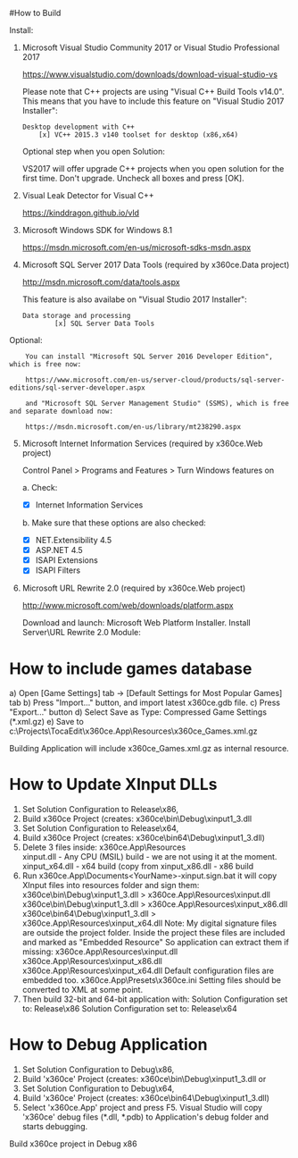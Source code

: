 #How to Build

Install:

1.  Microsoft Visual Studio Community 2017 or 
    Visual Studio Professional 2017

    https://www.visualstudio.com/downloads/download-visual-studio-vs

    Please note that C++ projects are using "Visual C++ Build Tools v14.0".
    This means that you have to include this feature on "Visual Studio 2017 Installer":
    
        Desktop development with C++
            [x] VC++ 2015.3 v140 toolset for desktop (x86,x64)
	
    Optional step when you open Solution:
   
    VS2017 will offer upgrade C++ projects when you open solution for the first time. Don't upgrade. Uncheck all boxes and press [OK].

2.  Visual Leak Detector for Visual C++

    https://kinddragon.github.io/vld

3.  Microsoft Windows SDK for Windows 8.1

    https://msdn.microsoft.com/en-us/microsoft-sdks-msdn.aspx
   
4.  Microsoft SQL Server 2017 Data Tools (required by x360ce.Data project)

    http://msdn.microsoft.com/data/tools.aspx

    This feature is also availabe on "Visual Studio 2017 Installer":

        Data storage and processing
                [x] SQL Server Data Tools

   Optional:

        You can install "Microsoft SQL Server 2016 Developer Edition", which is free now:
		
		https://www.microsoft.com/en-us/server-cloud/products/sql-server-editions/sql-server-developer.aspx

		and	"Microsoft SQL Server Management Studio" (SSMS), which is free and separate download now:
		
		https://msdn.microsoft.com/en-us/library/mt238290.aspx

5.  Microsoft Internet Information Services (required by x360ce.Web project)

    Control Panel > Programs and Features > Turn Windows features on

    a. Check:

    - [x] Internet Information Services

    b. Make sure that these options are also checked:

	- [x] NET.Extensibility 4.5
	- [x] ASP.NET 4.5
	- [x] ISAPI Extensions
	- [x] ISAPI Filters
 
5.  Microsoft URL Rewrite 2.0 (required by x360ce.Web project)

    http://www.microsoft.com/web/downloads/platform.aspx
   
    Download and launch: Microsoft Web Platform Installer. Install Server\URL Rewrite 2.0 Module:

# How to include games database

a) Open [Game Settings] tab -> [Default Settings for Most Popular Games] tab
b) Press "Import..." button, and import latest x360ce.gdb file.
c) Press "Export..." button
d) Select Save as Type: Compressed Game Settings (*.xml.gz)
e) Save to c:\Projects\TocaEdit\x360ce.App\Resources\x360ce_Games.xml.gz

Building Application will include x360ce_Games.xml.gz as internal resource.

# How to Update XInput DLLs

1.  Set Solution Configuration to Release\x86,
2.  Build x360ce Project (creates: x360ce\bin\Debug\xinput1_3.dll
3.  Set Solution Configuration to Release\x64,
4.  Build x360ce Project (creates: x360ce\bin64\Debug\xinput1_3.dll)
5.  Delete 3 files inside: x360ce.App\Resources\
     xinput.dll - Any CPU (MSIL) build - we are not using it at the moment.
     xinput_x64.dll - x64 build (copy from
     xinput_x86.dll - x86 build
6.  Run x360ce.App\Documents\<YourName>-xinput.sign.bat
    it will copy XInput files into resources folder and sign them:
        x360ce\bin\Debug\xinput1_3.dll > x360ce.App\Resources\xinput.dll
        x360ce\bin\Debug\xinput1_3.dll > x360ce.App\Resources\xinput_x86.dll
        x360ce\bin64\Debug\xinput1_3.dll > x360ce.App\Resources\xinput_x64.dll
    Note: My digital signature files are outside the project folder.
    Inside the project these files are included and marked as "Embedded Resource"
    So application can extract them if missing:
        x360ce.App\Resources\xinput.dll
        x360ce.App\Resources\xinput_x86.dll
        x360ce.App\Resources\xinput_x64.dll
    Default configuration files are embedded too.
        x360ce.App\Presets\x360ce.ini
    Setting files should be converted to XML at some point.
7.  Then build 32-bit and 64-bit application with:
     Solution Configuration set to: Release\x86
     Solution Configuration set to: Release\x64

# How to Debug Application

1.  Set Solution Configuration to Debug\x86,
2.  Build 'x360ce' Project (creates: x360ce\bin\Debug\xinput1_3.dll
or
3.  Set Solution Configuration to Debug\x64,
4.  Build 'x360ce' Project (creates: x360ce\bin64\Debug\xinput1_3.dll)
5.  Select 'x360ce.App' project and press F5.
    Visual Studio will copy 'x360ce' debug files (*.dll, *.pdb) to Application's debug folder and starts debugging.

Build x360ce project in Debug x86
